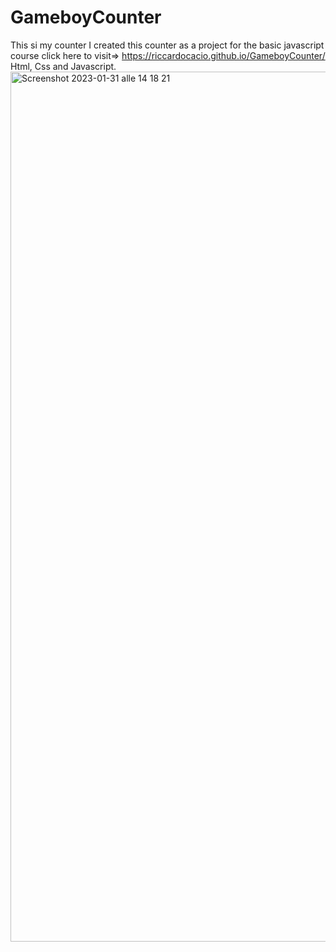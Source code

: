 # GameboyCounter
 This si my counter
I created this counter as a project for the basic javascript course
 click here to visit=> https://riccardocacio.github.io/GameboyCounter/
 Html, Css and Javascript.
<img width="1392" alt="Screenshot 2023-01-31 alle 14 18 21" src="https://user-images.githubusercontent.com/122369231/215776547-afff3369-9874-4bdb-b28a-2b169ed5b851.png">

